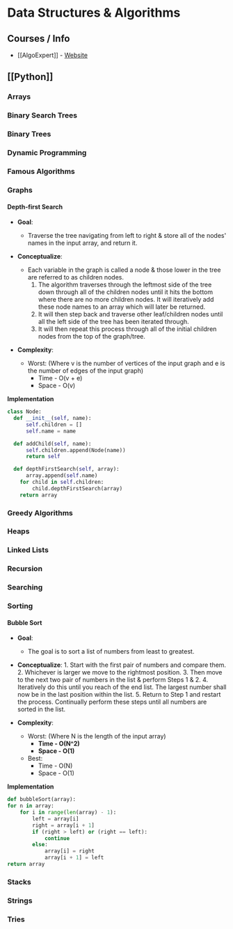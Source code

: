 # Data Structures & Algorithms

## Courses / Info
- [[AlgoExpert]] - [Website](https://www.algoexpert.io)

## [[Python]]
### Arrays
### Binary Search Trees
### Binary Trees
### Dynamic Programming
### Famous Algorithms
### Graphs

#### Depth-first Search

- **Goal**:
	- Traverse the tree navigating from left to right & store all of the nodes' names in the input array, and return it.

- **Conceptualize**:
	- Each variable in the graph is called a node & those lower in the tree are referred to as children nodes.
	  1. The algorithm traverses through the leftmost side of the tree down through all of the children nodes until it hits the bottom where there are no more children nodes. It will iteratively add these node names to an array which will later be returned.
	  2. It will then step back and traverse other leaf/children nodes until all the left side of the tree has been iterated through.
	  3. It will then repeat this process through all of the initial children nodes from the top of the graph/tree.

- **Complexity**:
	- Worst: (Where v is the number of vertices of the input graph and e is the number of edges of the input graph)
		- Time - O(v + e)
		- Space - O(v)

**Implementation**

```python
class Node:
  def __init__(self, name):
	  self.children = []
	  self.name = name

  def addChild(self, name):
	  self.children.append(Node(name))
	  return self

  def depthFirstSearch(self, array):
	  array.append(self.name)
	for child in self.children:
		child.depthFirstSearch(array)
	return array
```

### Greedy Algorithms
### Heaps
### Linked Lists
### Recursion
### Searching
### Sorting

#### Bubble Sort

- **Goal**:
	- The goal is to sort a list of numbers from least to greatest.

- **Conceptualize**:
	  1. Start with the first pair of numbers and compare them.
	  2. Whichever is larger we move to the rightmost position.
	  3. Then move to the next two pair of numbers in the list & perform Steps 1 & 2.
	  4. Iteratively do this until you reach of the end list. The largest number shall now be in the last position within the list.
	  5. Return to Step 1 and restart the process. Continually perform these steps until all numbers are sorted in the list.

- **Complexity**:
	- Worst: (Where N is the length of the input array)
		- **Time - O(N^2)**
		- **Space - O(1)**
	- Best:
		- Time - O(N)
		- Space - O(1)

**Implementation**

```python
def bubbleSort(array):
for n in array:
	for i in range(len(array) - 1):
		left = array[i]
		right = array[i + 1]
		if (right > left) or (right == left):
			continue
		else:
			array[i] = right
			array[i + 1] = left
return array
```

### Stacks
### Strings
### Tries